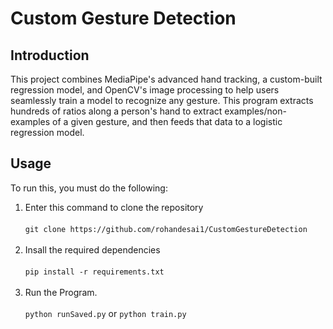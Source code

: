 # **Custom Gesture Detection**

## Introduction 

  This project combines MediaPipe's advanced hand tracking, a custom-built regression model, and OpenCV's image processing to help users seamlessly train a model to recognize any gesture. This program extracts hundreds of ratios along a person's hand to extract examples/non-examples of a given gesture, and then feeds that data to a logistic regression model. 

## Usage

  To run this, you must do the following:
  
  1. Enter this command to clone the repository
  <br></br>
  `git clone https://github.com/rohandesai1/CustomGestureDetection` 
  <br></br>
  2. Insall the required dependencies
  <br></br>
  `pip install -r requirements.txt`
  <br></br>
  3. Run the Program.
  <br></br>
  `python runSaved.py` or `python train.py`
  

